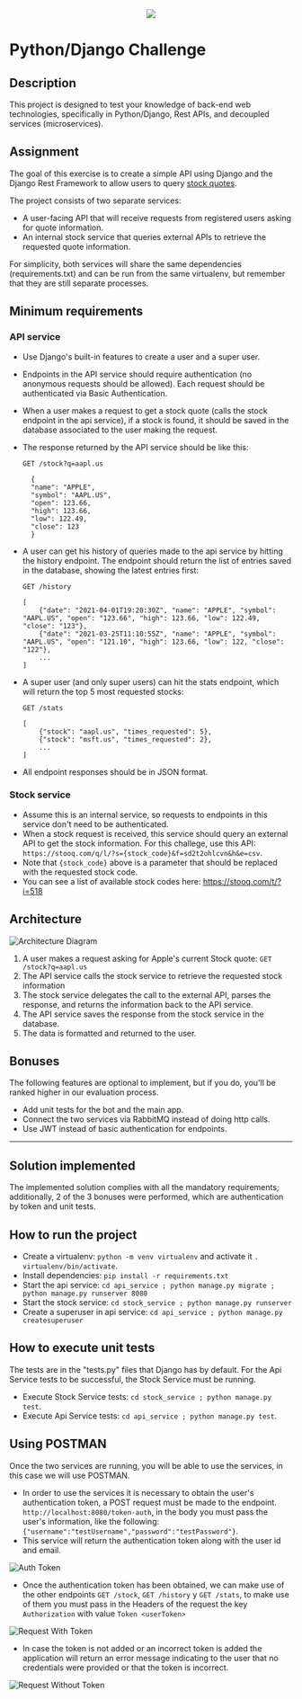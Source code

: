<div align="center">
    <img src="https://raw.githubusercontent.com/Jobsity/ReactChallenge/main/src/assets/jobsity_logo_small.png"/>
</div>

# Python/Django Challenge

## Description
This project is designed to test your knowledge of back-end web technologies, specifically in Python/Django, Rest APIs, and decoupled services (microservices).

## Assignment
The goal of this exercise is to create a simple API using Django and the Django Rest Framework to allow users to query [stock quotes](https://www.investopedia.com/terms/s/stockquote.asp).

The project consists of two separate services:
* A user-facing API that will receive requests from registered users asking for quote information.
* An internal stock service that queries external APIs to retrieve the requested quote information.

For simplicity, both services will share the same dependencies (requirements.txt) and can be run from the same virtualenv, but remember that they are still separate processes.

## Minimum requirements
### API service
* Use Django's built-in features to create a user and a super user.
* Endpoints in the API service should require authentication (no anonymous requests should be allowed). Each request should be authenticated via Basic Authentication.
* When a user makes a request to get a stock quote (calls the stock endpoint in the api service), if a stock is found, it should be saved in the database associated to the user making the request.
* The response returned by the API service should be like this:

  `GET /stock?q=aapl.us`
  ```
    {
    "name": "APPLE",
    "symbol": "AAPL.US",
    "open": 123.66,
    "high": 123.66,
    "low": 122.49,
    "close": 123
    }
  ```
* A user can get his history of queries made to the api service by hitting the history endpoint. The endpoint should return the list of entries saved in the database, showing the latest entries first:
  
  `GET /history`
  ```
  [
      {"date": "2021-04-01T19:20:30Z", "name": "APPLE", "symbol": "AAPL.US", "open": "123.66", "high": 123.66, "low": 122.49, "close": "123"},
      {"date": "2021-03-25T11:10:55Z", "name": "APPLE", "symbol": "AAPL.US", "open": "121.10", "high": 123.66, "low": 122, "close": "122"},
      ...
  ]
  ```
* A super user (and only super users) can hit the stats endpoint, which will return the top 5 most requested stocks:

  `GET /stats`
  ```
  [
      {"stock": "aapl.us", "times_requested": 5},
      {"stock": "msft.us", "times_requested": 2},
      ...
  ]
  ```
* All endpoint responses should be in JSON format.

### Stock service
* Assume this is an internal service, so requests to endpoints in this service don't need to be authenticated.
* When a stock request is received, this service should query an external API to get the stock information. For this challege, use this API: `​https://stooq.com/q/l/?s={stock_code}&f=sd2t2ohlcvn&h&e=csv​`.
* Note that `{stock_code}` above is a parameter that should be replaced with the requested stock code.
* You can see a list of available stock codes here: https://stooq.com/t/?i=518

## Architecture
![Architecture Diagram](diagram.svg)
1. A user makes a request asking for Apple's current Stock quote: `GET /stock?q=aapl.us`
2. The API service calls the stock service to retrieve the requested stock information
3. The stock service delegates the call to the external API, parses the response, and returns the information back to the API service.
4. The API service saves the response from the stock service in the database.
5. The data is formatted and returned to the user.

## Bonuses
The following features are optional to implement, but if you do, you'll be ranked higher in our evaluation process.
* Add unit tests for the bot and the main app.
* Connect the two services via RabbitMQ instead of doing http calls.
* Use JWT instead of basic authentication for endpoints.

_______________________________________________________
## Solution implemented
The implemented solution complies with all the mandatory requirements; additionally, 2 of the 3 bonuses were performed, which are authentication by token and unit tests.

## How to run the project
* Create a virtualenv: `python -m venv virtualenv` and activate it `. virtualenv/bin/activate`.
* Install dependencies: `pip install -r requirements.txt`
* Start the api service: `cd api_service ; python manage.py migrate ; python manage.py runserver 8080`
* Start the stock service: `cd stock_service ; python manage.py runserver`
* Create a superuser in api service: `cd api_service ; python manage.py createsuperuser`

## How to execute unit tests
The tests are in the "tests.py" files that Django has by default.
For the Api Service tests to be successful, the Stock Service must be running.
* Execute Stock Service tests: `cd stock_service ; python manage.py test`.
* Execute Api Service tests: `cd api_service ; python manage.py test`.

## Using POSTMAN
Once the two services are running, you will be able to use the services, in this case we will use POSTMAN.
- In order to use the services it is necessary to obtain the user's authentication token, a POST request must be made to the endpoint. `http://localhost:8080/token-auth`, in the body you must pass the user's information, like the following: `{"username":"testUsername","password":"testPassword"}`.
- This service will return the authentication token along with the user id and email.

![Auth Token](auth-token.PNG)

- Once the authentication token has been obtained, we can make use of the other endpoints `GET /stock`, `GET /history` y `GET /stats`, to make use of them you must pass in the Headers of the request the key `Authorization` with value `Token <userToken>`

![Request With Token](request-with-token.PNG)

- In case the token is not added or an incorrect token is added the application will return an error message indicating to the user that no credentials were provided or that the token is incorrect.

![Request Without Token](request-without-token.PNG)




